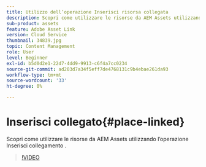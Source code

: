 ```yaml
---
title: Utilizzo dell’operazione Inserisci risorsa collegata
description: Scopri come utilizzare le risorse da AEM Assets utilizzando l’operazione Inserisci collegamento .
sub-product: assets
feature: Adobe Asset Link
version: Cloud Service
thumbnail: 34839.jpg
topic: Content Management
role: User
level: Beginner
exl-id: b5d0d2e1-22d7-4dd9-9913-c6f4a7cc0234
source-git-commit: ad203d7a34f5eff7de4768131c9b4ebae261da93
workflow-type: tm+mt
source-wordcount: '33'
ht-degree: 0%

---
```


# Inserisci collegato{#place-linked}

Scopri come utilizzare le risorse da AEM Assets utilizzando l’operazione Inserisci collegamento .

>[!VIDEO](https://video.tv.adobe.com/v/34839/?quality=12)
